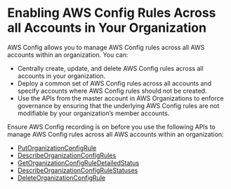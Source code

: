 # Enabling AWS Config Rules Across all Accounts in Your Organization<a name="config-rule-multi-account-deployment"></a>

AWS Config allows you to manage AWS Config rules across all AWS accounts within an organization\. You can:
+ Centrally create, update, and delete AWS Config rules across all accounts in your organization\. 
+ Deploy a common set of AWS Config rules across all accounts and specify accounts where AWS Config rules should not be created\.
+ Use the APIs from the master account in AWS Organizations to enforce governance by ensuring that the underlying AWS Config rules are not modifiable by your organization’s member accounts\.

Ensure AWS Config recording is on before you use the following APIs to manage AWS Config rules across all AWS accounts within an organization:
+ [PutOrganizationConfigRule](https://docs.aws.amazon.com/config/latest/APIReference/API_PutOrganizationConfigRule.html)
+ [DescribeOrganizationConfigRules](https://docs.aws.amazon.com/config/latest/APIReference/API_DescribeOrganizationConfigRules.html)
+ [GetOrganizationConfigRuleDetailedStatus](https://docs.aws.amazon.com/config/latest/APIReference/API_GetOrganizationConfigRuleDetailedStatus.html)
+ [DescribeOrganizationConfigRuleStatuses](https://docs.aws.amazon.com/config/latest/APIReference/API_DescribeOrganizationConfigRuleStatuses.html)
+ [DeleteOrganizationConfigRule](https://docs.aws.amazon.com/config/latest/APIReference/API_DeleteOrganizationConfigRule.html)